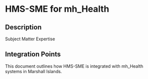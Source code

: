 # HMS-SME for mh_Health

## Description

Subject Matter Expertise

## Integration Points

This document outlines how HMS-SME is integrated with mh_Health systems in Marshall Islands.
